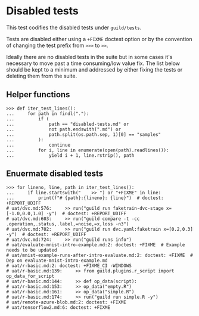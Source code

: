 # Disabled tests

This test codifies the disabled tests under `guild/tests`.

Tests are disabled either using a `+FIXME` doctest option or by the
convention of changing the test prefix from `>>>` to `>>`.

Ideally there are no disabled tests in the suite but in some cases
it's necessary to move past a time consuming/low value fix. The list
below should be kept to a minimum and addressed by either fixing the
tests or deleting them from the suite.

## Helper functions

    >>> def iter_test_lines():
    ...     for path in findl("."):
    ...         if (
    ...             path == "disabled-tests.md" or
    ...             not path.endswith(".md") or
    ...             path.split(os.path.sep, 1)[0] == "samples"
    ...         ):
    ...             continue
    ...         for i, line in enumerate(open(path).readlines()):
    ...             yield i + 1, line.rstrip(), path

## Enuermate disabled tests

    >>> for lineno, line, path in iter_test_lines():
    ...     if line.startswith("    >> ") or "+FIXME" in line:
    ...         print(f"# {path}:{lineno}: {line}")  # doctest: +REPORT_UDIFF
    # uat/dvc.md:576:     >> run("guild run faketrain-dvc-stage x=[-1.0,0.0,1.0] -y")  # doctest: +REPORT_UDIFF
    # uat/dvc.md:603:     >> run("guild compare -t -cc .operation,.status,.label,=noise,=x,loss -n3")
    # uat/dvc.md:702:     >> run("guild run dvc.yaml:faketrain x=[0.2,0.3] -y")  # doctest: +REPORT_UDIFF
    # uat/dvc.md:724:     >> run("guild runs info")
    # uat/evaluate-mnist-intro-example.md:2: doctest: +FIXME  # Example needs to be updated
    # uat/mnist-example-runs-after-intro-evaluate.md:2: doctest: +FIXME  # Dep on evaluate-mnist-intro-example.md
    # uat/r-basic.md:2: doctest: +FIXME_CI -WINDOWS
    # uat/r-basic.md:139:     >> from guild.plugins.r_script import op_data_for_script
    # uat/r-basic.md:144:     >> def op_data(script):
    # uat/r-basic.md:153:     >> op_data("empty.R")
    # uat/r-basic.md:161:     >> op_data("simple.R")
    # uat/r-basic.md:174:     >> run("guild run simple.R -y")
    # uat/remote-azure-blob.md:2: doctest: +FIXME
    # uat/tensorflow2.md:6: doctest: +FIXME
